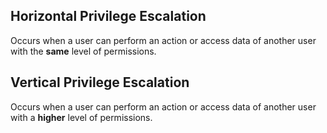 ## Horizontal Privilege Escalation

Occurs when a user can perform an action or access data of another user with the **same** level of permissions.
## Vertical Privilege Escalation
Occurs when a user can perform an action or access data of another user with a **higher** level of permissions.